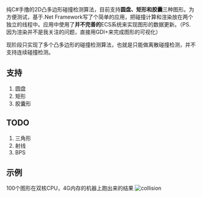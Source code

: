 纯C#手撸的2D凸多边形碰撞检测算法，目前支持**圆盘、矩形和胶囊**三种图形。为方便测试，基于.Net Framework写了个简单的应用，把碰撞计算和渲染放在两个独立的线程中。应用中使用了**并不完善的**ECS系统来实现图形的数据更新。（PS. 因为渲染并不是我关注的问题，直接用GDI+来完成图形的可视化）

现阶段只实现了多个凸多边形的碰撞检测算法，也就是只能做离散碰撞检测，并不支持连续碰撞检测。


## 支持
1. 圆盘
2. 矩形
3. 胶囊形

## TODO
1. 三角形
2. 射线
3. BPS

## 示例
100个图形在双核CPU，4G内存的机器上跑出来的结果
![collision](https://github.com/simplex86/Collision2D.Net/blob/main/doc/collision.gif)
